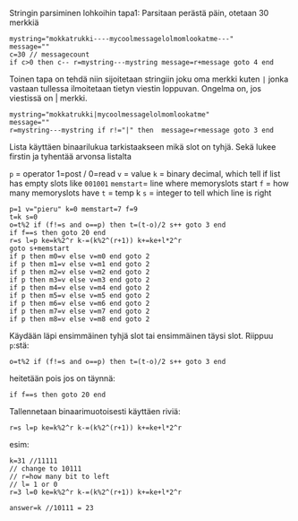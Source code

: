 Stringin parsiminen lohkoihin tapa1:
Parsitaan perästä päin, otetaan 30 merkkiä

```
mystring="mokkatrukki----mycoolmessagelolmomlookatme---"
message=""
c=30 // messagecount
if c>0 then c-- r=mystring---mystring message=r+message goto 4 end
```

Toinen tapa on tehdä niin sijoitetaan stringiin joku oma merkki kuten `|`
jonka vastaan tullessa ilmoitetaan tietyn viestin loppuvan. Ongelma on, jos viestissä on | merkki.

```
mystring="mokkatrukki|mycoolmessagelolmomlookatme"
message=""
r=mystring---mystring if r!="|" then  message=r+message goto 3 end
```

Lista käyttäen binaarilukua tarkistaakseen mikä slot on tyhjä. Sekä lukee firstin ja tyhentää arvonsa listalta

`p` = operator 1=post / 0=read
`v` = value
`k` = binary decimal, which tell if list has empty slots like `001001`
`memstart`= line where memoryslots start
`f` = how many memoryslots have
`t` = temp k
`s` = integer to tell which line is right
```
p=1 v="pieru" k=0 memstart=7 f=9
t=k s=0
o=t%2 if (f!=s and o==p) then t=(t-o)/2 s++ goto 3 end
if f==s then goto 20 end
r=s l=p ke=k%2^r k-=(k%2^(r+1)) k+=ke+l*2^r
goto s+memstart
if p then m0=v else v=m0 end goto 2
if p then m1=v else v=m1 end goto 2
if p then m2=v else v=m2 end goto 2
if p then m3=v else v=m3 end goto 2
if p then m4=v else v=m4 end goto 2
if p then m5=v else v=m5 end goto 2
if p then m6=v else v=m6 end goto 2
if p then m7=v else v=m7 end goto 2
if p then m8=v else v=m8 end goto 2
```
Käydään läpi ensimmäinen tyhjä slot tai ensimmäinen täysi slot. Riippuu `p`:stä:
```
o=t%2 if (f!=s and o==p) then t=(t-o)/2 s++ goto 3 end
```
heitetään pois jos on täynnä:
```
if f==s then goto 20 end
```
Tallennetaan binaarimuotoisesti käyttäen riviä:
```
r=s l=p ke=k%2^r k-=(k%2^(r+1)) k+=ke+l*2^r
```
esim:
```
k=31 //11111
// change to 10111
// r=how many bit to left
// l= 1 or 0
r=3 l=0 ke=k%2^r k-=(k%2^(r+1)) k+=ke+l*2^r

answer=k //10111 = 23
```
